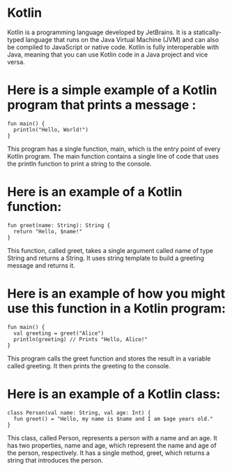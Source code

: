 # Kotlin
Kotlin is a programming language developed by JetBrains. It is a statically-typed language that runs on the Java Virtual Machine (JVM) and can also be compiled to JavaScript or native code. Kotlin is fully interoperable with Java, meaning that you can use Kotlin code in a Java project and vice versa.

# Here is a simple example of a Kotlin program that prints a message :
```
fun main() {
  println("Hello, World!")
}
```
This program has a single function, main, which is the entry point of every Kotlin program. The main function contains a single line of code that uses the println function to print a string to the console.

# Here is an example of a Kotlin function:
```
fun greet(name: String): String {
  return "Hello, $name!"
}
```
This function, called greet, takes a single argument called name of type String and returns a String. It uses string template to build a greeting message and returns it.
# Here is an example of how you might use this function in a Kotlin program:
```
fun main() {
  val greeting = greet("Alice")
  println(greeting) // Prints "Hello, Alice!"
}
```
This program calls the greet function and stores the result in a variable called greeting. It then prints the greeting to the console.

# Here is an example of a Kotlin class:
```
class Person(val name: String, val age: Int) {
  fun greet() = "Hello, my name is $name and I am $age years old."
}
```
This class, called Person, represents a person with a name and an age. It has two properties, name and age, which represent the name and age of the person, respectively. It has a single method, greet, which returns a string that introduces the person.



